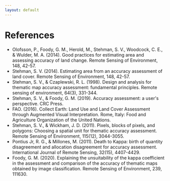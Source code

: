 ```yaml
---
layout: default
---
```


# References

* Olofsson, P., Foody, G. M., Herold, M., Stehman, S. V., Woodcock, C. E., & Wulder, M. A. (2014). Good practices for
  estimating area and assessing accuracy of land change. Remote Sensing of Environment, 148, 42-57.
* Stehman, S. V. (2014). Estimating area from an accuracy assessment of land cover. Remote Sensing of Environment, 148,
  42-57.
* Stehman, S. V., & Czaplewski, R. L. (1998). Design and analysis for thematic map accuracy assessment: fundamental 
  principles. Remote sensing of environment, 64(3), 331-344.
* Stehman, S. V., & Foody, G. M. (2019). Accuracy assessment: a user's perspective. CRC Press.
* FAO. (2016). Collect Earth: Land Use and Land Cover Assessment through Augmented Visual Interpretation. Rome, Italy:
  Food and Agriculture Organization of the United Nations.
* Stehman, S. V., & Wickham, J. D. (2011). Pixels, blocks of pixels, and polygons: Choosing a spatial unit for thematic 
  accuracy assessment. Remote Sensing of Environment, 115(12), 3044-3055.
* Pontius Jr, R. G., & Millones, M. (2011). Death to Kappa: birth of quantity disagreement and allocation disagreement
  for accuracy assessment. International Journal of Remote Sensing, 32(15), 4407-4429.
* Foody, G. M. (2020). Explaining the unsuitability of the kappa coefficient in the assessment and comparison of the
  accuracy of thematic maps obtained by image classification. Remote Sensing of Environment, 239, 111630.

